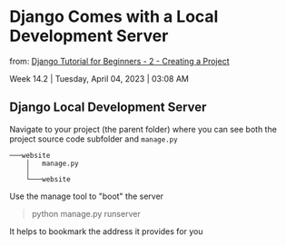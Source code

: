 # Django Comes with a Local Development Server

from: [Django Tutorial for Beginners - 2 - Creating a Project](Django%20Tutorial%20for%20Beginners%20-%202%20-%20Creating%20a%20Project.md)

Week 14.2 | Tuesday, April 04, 2023 | 03:08 AM

## Django Local Development Server

Navigate to your project (the parent folder) where you can
see both the project source code subfolder and `manage.py`

```text
───website
    │   manage.py
    │
    └───website
```

Use the manage tool to "boot" the server

> python manage.py runserver

It helps to bookmark the address it provides for you
